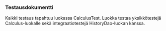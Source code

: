 ### Testausdokumentti
Kaikki testaus tapahtuu luokassa CalculusTest. Luokka testaa yksikkötestejä Calculus-luokalle sekä integraatiotestejä HistoryDao-luokan kanssa.
